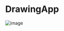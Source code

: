 # DrawingApp

![image](https://github.com/user-attachments/assets/6c28458a-3704-47a8-a387-88311661ccb3)
